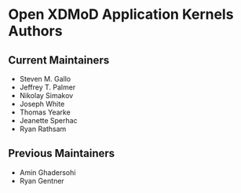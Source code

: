 # Open XDMoD Application Kernels Authors

## Current Maintainers

- Steven M. Gallo
- Jeffrey T. Palmer
- Nikolay Simakov
- Joseph White
- Thomas Yearke
- Jeanette Sperhac
- Ryan Rathsam

## Previous Maintainers

- Amin Ghadersohi
- Ryan Gentner
